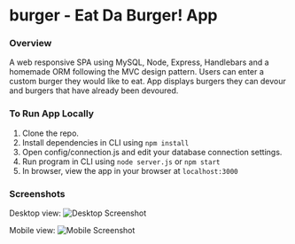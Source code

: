 # burger - Eat Da Burger! App
### Overview
A web responsive SPA using MySQL, Node, Express, Handlebars and a homemade ORM following the MVC design pattern. Users can enter a custom burger they would like to eat. App displays burgers they can devour and burgers that have already been devoured.

### To Run App Locally
1. Clone the repo.
2. Install dependencies in CLI using `npm install`
3. Open config/connection.js and edit your database connection settings.
4. Run program in CLI using `node server.js` or `npm start`
5. In browser, view the app in your browser at `localhost:3000`

### Screenshots
Desktop view:
![Desktop Screenshot](https://i.imgur.com/gsYZUvQ.png)

Mobile view:
![Mobile Screenshot](https://i.imgur.com/53jwcHt.png)
